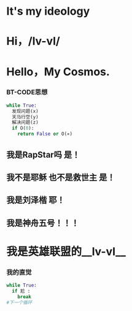 # It's my ideology
# Hi，/__lv-vl__/
# Hello，My Cosmos.
### BT-CODE思想
```python
while True:
  发现问题(x)
  天马行空(y)
  解决问题(z)
  if O(0):
    return False or O(∝)
```
## 我是RapStar吗 是！

## 我不是耶稣 也不是救世主 是！

## 我是刘泽楷 耶！

## 我是神舟五号！！！

# 我是英雄联盟的__lv-vl__

### 我的直觉

```python
while True:
  if 尬 :
    break
#下一个循环
```
